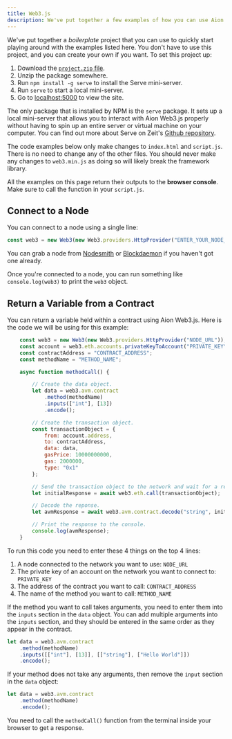 ```yaml
---
title: Web3.js
description: We've put together a few examples of how you can use Aion Web3.js in your projects. All these examples use the minified Javascript file instead of the Node JS console. This is so you can copy and paste in the code examples into a boilerplate project.
---
```


We've put together a _boilerplate_ project that you can use to quickly start playing around with the examples listed here. You don't have to use this project, and you can create your own if you want. To set this project up:

1. Download the [`project.zip` file](/developers/apis/web3-js/project-assets/aion-web3-boilerplate-examples.zip).
2. Unzip the package somewhere.
3. Run `npm install -g serve` to install the Serve mini-server.
4. Run `serve` to start a local mini-server.
5. Go to [localhost:5000](//localhost:5000) to view the site.

The only package that is installed by NPM is the `serve` package. It sets up a local mini-server that allows you to interact with Aion Web3.js properly without having to spin up an entire server or virtual machine on your computer. You can find out more about Serve on Zeit's [Github repository](https://github.com/zeit/serve).

The code examples below only make changes to `index.html` and `script.js`. There is no need to change any of the other files. You should never make any changes to `web3.min.js` as doing so will likely break the framework library.

All the examples on this page return their outputs to the **browser console**. Make sure to call the function in your `script.js`.

## Connect to a Node

You can connect to a node using a single line:

```javascript
const web3 = new Web3(new Web3.providers.HttpProvider("ENTER_YOUR_NODE_URL_HERE"))
```

You can grab a node from [Nodesmith](//nodesmith.io/) or [Blockdaemon](//blockdaemon.com/) if you haven't got one already.

Once you're connected to a node, you can run something like `console.log(web3)` to print the `web3` object.

## Return a Variable from a Contract

You can return a variable held within a contract using Aion Web3.js. Here is the code we will be using for this example:

```javascript
    const web3 = new Web3(new Web3.providers.HttpProvider("NODE_URL"));
    const account = web3.eth.accounts.privateKeyToAccount("PRIVATE_KEY");
    const contractAddress = "CONTRACT_ADDRESS";
    const methodName = "METHOD_NAME";

    async function methodCall() {

        // Create the data object.
        let data = web3.avm.contract
            .method(methodName)
            .inputs(["int"], [13])
            .encode();

        // Create the transaction object.
        const transactionObject = {
            from: account.address,
            to: contractAddress,
            data: data,
            gasPrice: 10000000000,
            gas: 2000000,
            type: "0x1"
        };

        // Send the transaction object to the network and wait for a response.
        let initialResponse = await web3.eth.call(transactionObject);

        // Decode the reponse.
        let avmResponse = await web3.avm.contract.decode("string", initialResponse);

        // Print the response to the console.
        console.log(avmResponse);
    }
```

To run this code you need to enter these 4 things on the top 4 lines:

1. A node connected to the network you want to use: `NODE_URL`
2. The private key of an account on the network you want to connect to: `PRIVATE_KEY`
3. The address of the contract you want to call: `CONTRACT_ADDRESS`
4. The name of the method you want to call: `METHOD_NAME`

If the method you want to call takes arguments, you need to enter them into the `inputs` section in the `data` object. You can add multiple arguments into the `inputs` section, and they should be entered in the same order as they appear in the contract.

```javascript
let data = web3.avm.contract
    .method(methodName)
    .inputs([["int"], [13]], [["string"], ["Hello World"]])
    .encode();
```

If your method does not take any arguments, then remove the `input` section in the `data` object:

```javascript
let data = web3.avm.contract
    .method(methodName)
    .encode();
```

You need to call the `methodCall()` function from the terminal inside your browser to get a response.
